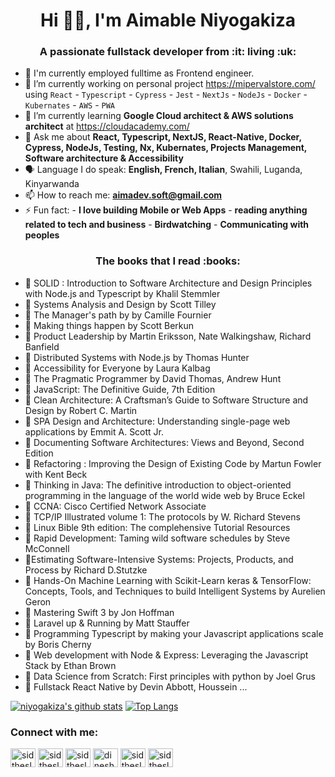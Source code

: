 <h1 align="center">Hi 👋🏽, I'm Aimable Niyogakiza</h1>


<h3 align="center">A passionate fullstack developer from :it: living :uk:</h3>

- :office: I'm currently employed fulltime as Frontend engineer.
- 🔭 I’m currently working on personal project https://mipervalstore.com/ using `React` - `Typescript` - `Cypress` - `Jest` - `NextJs` - `NodeJs` - `Docker` - `Kubernates` - `AWS` - `PWA`
- 🌱 I’m currently learning **Google Cloud architect & AWS solutions architect** at https://cloudacademy.com/
- 💬 Ask me about **React, Typescript, NextJS, React-Native, Docker, Cypress, NodeJs, Testing, Nx, Kubernates, Projects Management, Software architecture & Accessibility**
- 🗣 Language I do speak: **English, French, Italian**, Swahili, Luganda, Kinyarwanda
- 📫 How to reach me: **aimadev.soft@gmail.com**
- ⚡ Fun fact: - **I love building Mobile or Web Apps**
              - **reading anything related to tech and business**
              - **Birdwatching**
              - **Communicating with peoples**

<h3 align="center"> The books that I read :books:</h3>

- :book: SOLID : Introduction to Software Architecture and Design Principles with Node.js and Typescript by Khalil Stemmler
- :book: Systems Analysis and Design by Scott Tilley
- :book: The Manager's path by by Camille Fournier
- :book: Making things happen by Scott Berkun
- :book: Product Leadership by Martin Eriksson, Nate Walkingshaw, Richard Banfield
- :book: Distributed Systems with Node.js by Thomas Hunter
- :book: Accessibility for Everyone by Laura Kalbag
- :book: The Pragmatic Programmer by David Thomas, Andrew Hunt
- :book: JavaScript: The Definitive Guide, 7th Edition
- :book: Clean Architecture: A Craftsman’s Guide to Software Structure and Design by Robert C. Martin
- :book: SPA Design and Architecture: Understanding single-page web applications by Emmit A. Scott Jr.
- :book: Documenting Software Architectures: Views and Beyond, Second Edition
- :book: Refactoring : Improving the Design of Existing Code by Martun Fowler with Kent Beck
- :book: Thinking in Java: The definitive introduction to object-oriented programming in the language of the world wide web by Bruce Eckel
- :book: CCNA: Cisco Certified Network Associate
- :book: TCP/IP Illustrated volume 1: The protocols by W. Richard Stevens
- :book: Linux Bible 9th edition: The complehensive Tutorial Resources
- :book: Rapid Development: Taming wild software schedules by Steve McConnell
- :book:Estimating Software-Intensive Systems: Projects, Products, and Process by Richard D.Stutzke
- :book: Hands-On Machine Learning with Scikit-Learn keras & TensorFlow: Concepts, Tools, and Techniques to build Intelligent Systems by Aurelien Geron
- :book: Mastering Swift 3 by Jon Hoffman
- :book: Laravel up & Running by Matt Stauffer
- :book: Programming Typescript by making your Javascript applications scale by Boris Cherny
- :book: Web development with Node & Express: Leveraging the Javascript Stack by Ethan Brown
- :book: Data Science from Scratch: First principles with python by Joel Grus
- :book: Fullstack React Native by Devin Abbott, Houssein ...
            
            
[![niyogakiza's github stats](https://github-readme-stats-tau-one.vercel.app/api?username=niyogakiza&show_icons=true&theme=radical&show=stars)](https://github.com/niyogakiza/github-readme-stats)
[![Top Langs](https://github-readme-stats-tau-one.vercel.app/api/top-langs/?username=niyogakiza&layout=compact&theme=radical)](https://github.com/niyogakiza/github-readme-stats)


<p align="left">
<h3 align="left">Connect with me:</h3>
<a href="#" target="blank"><img align="center" src="https://cdn.jsdelivr.net/npm/simple-icons@3.0.1/icons/codepen.svg" alt="sidthesloth92" height="30" width="40" /></a>
<a href="#" target="blank"><img align="center" src="https://cdn.jsdelivr.net/npm/simple-icons@3.0.1/icons/dev-dot-to.svg" alt="sidthesloth92" height="30" width="40" /></a>
<a href="#" target="blank"><img align="center" src="https://cdn.jsdelivr.net/npm/simple-icons@3.0.1/icons/twitter.svg" alt="sidthesloth92" height="30" width="40" /></a>
<a href="#" target="blank"><img align="center" src="https://cdn.jsdelivr.net/npm/simple-icons@3.0.1/icons/linkedin.svg" alt="dineshbalajiv" height="30" width="40" /></a>
<a href="#" target="blank"><img align="center" src="https://cdn.jsdelivr.net/npm/simple-icons@3.0.1/icons/stackoverflow.svg" alt="sidthesloth" height="30" width="40" /></a>
<a href="#" target="blank"><img align="center" src="https://cdn.jsdelivr.net/npm/simple-icons@3.0.1/icons/codesandbox.svg" alt="sidthesloth92" height="30" width="40" /></a>
</p>
